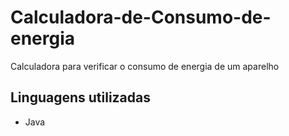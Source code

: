 # Calculadora-de-Consumo-de-energia
Calculadora para verificar o consumo de energia de um aparelho 
## Linguagens utilizadas
 * Java
